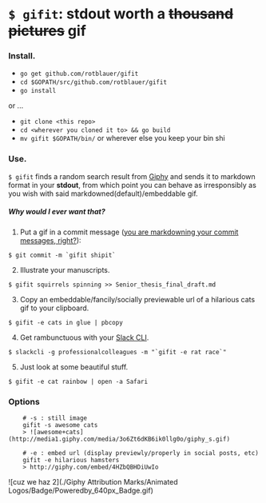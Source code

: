 # `$ gifit`: stdout worth a ~~thousand pictures~~ gif

### Install.
- `go get github.com/rotblauer/gifit`
- `cd $GOPATH/src/github.com/rotblauer/gifit`
- `go install`

or ...

- `git clone <this repo>`
- `cd <wherever you cloned it to> && go build`
- `mv gifit $GOPATH/bin/` or wherever else you keep your bin shi

### Use.
`$ gifit` finds a random search result from [Giphy](https://github.com/Giphy/GiphyAPI) and sends it to markdown format in your **stdout**, from which point you can behave as irresponsibly as you wish with said markdowned(default)/embeddable gif. 

##### _Why_ would I ever want _that_? 

1. Put a gif in a commit message ([you are markdowning your commit messages, right?](https://github.com/rotblauer/gitea)):
```shell
$ git commit -m `gifit shipit`
```

2. Illustrate your manuscripts.
```shell
$ gifit squirrels spinning >> Senior_thesis_final_draft.md
```

3. Copy an embeddable/fancily/socially previewable url of a hilarious cats gif to your clipboard.
```shell
$ gifit -e cats in glue | pbcopy
```

4. Get rambunctuous with your [Slack CLI](https://github.com/candrholdings/slack-cli).
```shell
$ slackcli -g professionalcolleagues -m "`gifit -e rat race`"
```

5. Just look at some beautiful stuff.
```shell
$ gifit -e cat rainbow | open -a Safari
```

### Options
```shell
    # -s : still image
    gifit -s awesome cats
    > ![awesome+cats](http://media1.giphy.com/media/3o6Zt6dKB6ik0llg0o/giphy_s.gif)
    
    # -e : embed url (display previewly/properly in social posts, etc)
    gifit -e hilarious hamsters
    > http://giphy.com/embed/4HZbQBHDiUwIo
```

![cuz we haz 2](./Giphy Attribution Marks/Animated Logos/Badge/Poweredby_640px_Badge.gif)